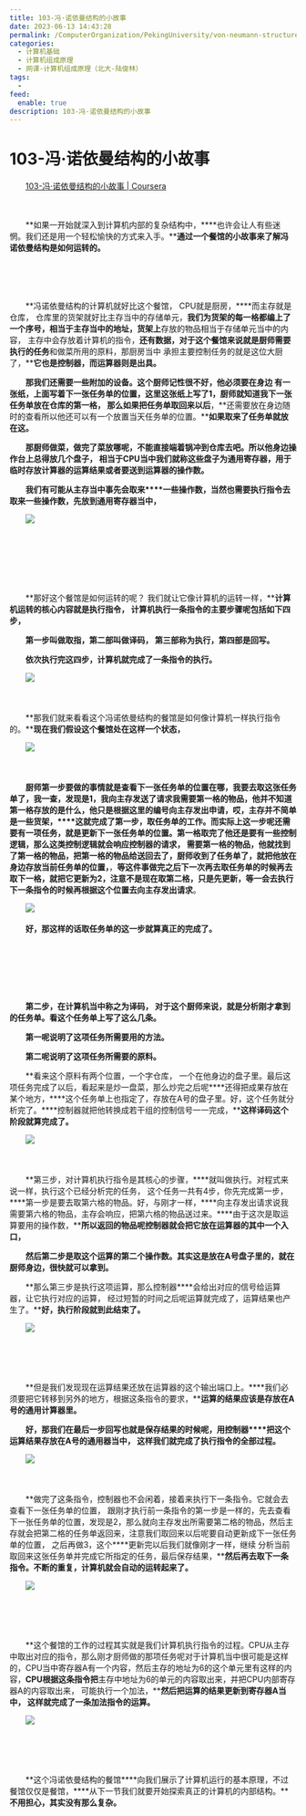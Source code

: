 ```yaml
---
title: 103-冯·诺依曼结构的小故事
date: 2023-06-13 14:43:28
permalink: /ComputerOrganization/PekingUniversity/von-neumann-structure-story
categories:
  - 计算机基础
  - 计算机组成原理
  - 网课-计算机组成原理（北大-陆俊林）
tags:
  - 
feed:
  enable: true
description: 103-冯·诺依曼结构的小故事
---
```

# 103-冯·诺依曼结构的小故事

　　[103-冯·诺依曼结构的小故事 | Coursera](https://www.coursera.org/learn/jisuanji-zucheng/lecture/EwddN/103-feng-nuo-yi-man-jie-gou-de-xiao-gu-shi)
<!-- more -->
　　‍

　　**如果一开始就深入到计算机内部的复杂结构中，****也许会让人有些迷惘。我们还是用一个轻松愉快的方式来入手。****通过一个餐馆的小故事来了解冯诺依曼结构是如何运转的。**

　　‍

　　‍

　　**冯诺依曼结构的计算机就好比这个餐馆， CPU就是厨房，****而主存就是仓库， 仓库里的货架就好比主存当中的存储单元，****我们为货架的每一格都编上了一个序号，相当于主存当中的地址，货架上****存放的物品相当于存储单元当中的内容， 主存中会存放着计算机的指令，****还有数据，对于这个餐馆来说就是厨师需要执行的任务****和做菜所用的原料，那厨房当中 承担主要控制任务的就是这位大厨了，****它也是控制器，而运算器则是出具。**

　　**那我们还需要一些附加的设备。这个厨师记性很不好，他必须要在身边 有一张纸，上面写着下一张任务单的位置，这里这张纸上写了1，厨师就知道我下一张任务单放在仓库的第一格， 那么如果把任务单取回来以后**，**还需要放在身边随时的查看所以他还可以有一个放置当天任务单的位置。****如果取来了任务单就放在这。**

　　**那厨师做菜，做完了菜放哪呢，不能直接端着锅冲到仓库去吧。所以他身边操作台上总得放几个盘子， 相当于CPU当中我们就称这些盘子为通用寄存器，用于临时存放计算器的运算结果或者要送到运算器的操作数。**

　　**我们有可能从主存当中事先会取来****一些操作数，当然也需要执行指令去取来一些操作数，先放到通用寄存器当中，**

　　![](https://image.peterjxl.com/blog/image-20220918073316-zm53o7y.png)

　　‍

　　‍

　　‍

　　**那好这个餐馆是如何运转的呢？ 我们就让它像计算机的运转一样，****计算机运转的核心内容就是执行指令， 计算机执行一条指令的主要步骤呢包括如下四步，**

　　**第一步叫做取指，第二部叫做译码， 第三部称为执行，第四部是回写。**

　　**依次执行完这四步，计算机就完成了一条指令的执行。**

　　![](https://image.peterjxl.com/blog/image-20220918073401-8ywa56b.png)

　　‍

　　**那我们就来看看这个冯诺依曼结构的餐馆是如何像计算机一样执行指令的。****现在我们假设这个餐馆处在这样一个状态，**

　　![](https://image.peterjxl.com/blog/image-20220918073458-lbkygku.png)

　　‍

　　**厨师第一步要做的事情就是查看下一张任务单的位置在哪，我要去取这张任务单了，我一查，发现是1，我向主存发送了请求我需要第一格的物品，他并不知道第一格存放的是什么，他只是根据这里的编号向主存发出申请，哎，主存并不简单是一些货架，****这就完成了第一步，取任务单的工作。而实际上这一步呢还需要有一项任务，就是更新下一张任务单的位置。第一格取完了********他还是要有一些控制逻辑，那么这类控制逻辑就会响应控制器的请求， 需要第一格的物品，他就找到了第一格的物品，把第一格的物品给送回去了，厨师收到了任务单了，就把他放在身边存放当前任务单的位置，******，**等这件事做完之后下一次再去取任务单的时候再去取下一格，就把它更新为2，注意不是现在取第二格，只是先更新，等一会去执行下一条指令的时候再根据这个位置去向主存发出请求**。

　　![](https://image.peterjxl.com/blog/image-20220918073546-5iet2ik.png)

　　**好，那这样的话取任务单的这一步就算真正的完成了。**

　　‍

　　‍

　　‍

　　**第二步，在计算机当中称之为译码， 对于这个厨师来说，就是分析刚才拿到的任务单。看这个任务单上写了这么几条。**

　　**第一呢说明了这项任务所需要用的方法。**

　　**第二呢说明了这项任务所需要的原料。**

　　**看来这个原料有两个位置，一个字仓库， 一个在他身边的盘子里。最后这项任务完成了以后，看起来是炒一盘菜，那么炒完之后呢****还得把成果存放在某个地方，****这个任务单上也指定了，存放在A号的盘子里。好，这个任务就分析完了。****控制器就把他转换成若干组的控制信号一一完成，****这样译码这个阶段就算完成了。**

　　![](https://image.peterjxl.com/blog/image-20220918073645-puv239y.png)

　　‍

　　**第三步，对计算机执行指令是其核心的步骤，****就叫做执行。对程式来说一样，执行这个已经分析完的任务， 这个任务一共有4步，你先完成第一步，****第一步是要去取第六格的物品。好，与刚才一样，****向主存发出请求说我需要第六格的物品，主存会响应，把第六格的物品送过来。****由于这次是取运算要用的操作数，****所以返回的物品呢控制器就会把它放在运算器的其中一个入口，**

　　**然后第二步是取这个运算的第二个操作数。其实这是放在A号盘子里的，就在厨师身边，很快就可以拿到。**

　　**那么第三步是执行这项运算，那么控制器****会给出对应的信号给运算器，让它执行对应的运算， 经过短暂的时间之后呢运算就完成了，运算结果也产生了。****好，执行阶段就到此结束了。**

　　![](https://image.peterjxl.com/blog/image-20220918073805-5mbnmx3.png)

　　‍

　　‍

　　**但是我们发现现在运算结果还放在运算器的这个输出端口上。****我们必须要把它转移到另外的地方，根据这条指令的要求，****运算的结果应该是存放在A号的通用计算器里。**

　　**好，那我们在最后一步回写也就是保存结果的时候呢，用控制器****把这个运算结果存放在A号的通用器当中， 这样我们就完成了执行指令的全部过程。**

　　![](https://image.peterjxl.com/blog/image-20220918074924-g4wetgb.png)

　　‍

　　**做完了这条指令，控制器也不会闲着，接着来执行下一条指令。它就会去查看下一张任务单的位置， 跟刚才执行前一条指令的第一步是一样的，先去查看下一张任务单的位置，发现是2，那么就向主存发出所需要第二格的物品，然后主存就会把第二格的任务单返回来，注意我们取回来以后呢要自动更新成下一张任务单的位置， 之后再做3，这个****更新完以后我们就像刚才一样，继续 分析当前取回来这张任务单并完成它所指定的任务，最后保存结果，****然后再去取下一条指令。不断的重复，计算机就会自动的运转起来了。**

　　![](https://image.peterjxl.com/blog/image-20220918075013-yrchw64.png)

　　‍

　　‍

　　**这个餐馆的工作的过程其实就是我们计算机执行指令的过程。CPU从主存中取出对应的指令，那么刚才厨师做的那项任务呢对于计算机当中很可能是这样的，CPU当中寄存器A有一个内容，然后主存的地址为6的这个单元里有这样的内容，****CPU根据这条指令把****主存中地址为6的单元的内容取出来，并把CPU内部寄存器A的内容取出来， 可能执行一个加法，****然后把运算的结果更新到寄存器A当中， 这样就完成了一条加法指令的运算。**

　　![](https://image.peterjxl.com/blog/image-20220918075108-2u3kww6.png)

　　‍

　　‍

　　**这个冯诺依曼结构的餐馆****向我们展示了计算机运行的基本原理，不过餐馆仅仅是餐馆，****从下一节我们就要开始探索真正的计算机的内部结构。****不用担心，其实没有那么复杂。**

　　‍
